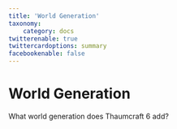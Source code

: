 ```yaml
---
title: 'World Generation'
taxonomy:
    category: docs
twitterenable: true
twittercardoptions: summary
facebookenable: false
---
```


# World Generation

What world generation does Thaumcraft 6 add?